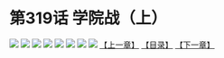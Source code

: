 # 第319话 学院战（上）
![](https://mhpic.xiaomingtaiji.net/comic/D/斗破苍穹拆分版/319话/1.jpg-zymk.middle.webp)
![](https://mhpic.xiaomingtaiji.net/comic/D/斗破苍穹拆分版/319话/2.jpg-zymk.middle.webp)
![](https://mhpic.xiaomingtaiji.net/comic/D/斗破苍穹拆分版/319话/3.jpg-zymk.middle.webp)
![](https://mhpic.xiaomingtaiji.net/comic/D/斗破苍穹拆分版/319话/4.jpg-zymk.middle.webp)
![](https://mhpic.xiaomingtaiji.net/comic/D/斗破苍穹拆分版/319话/5.jpg-zymk.middle.webp)
![](https://mhpic.xiaomingtaiji.net/comic/D/斗破苍穹拆分版/319话/6.jpg-zymk.middle.webp)
![](https://mhpic.xiaomingtaiji.net/comic/D/斗破苍穹拆分版/319话/7.jpg-zymk.middle.webp)
![](https://mhpic.xiaomingtaiji.net/comic/D/斗破苍穹拆分版/319话/8.jpg-zymk.middle.webp)
[【上一章】](./318.md)
[【目录】](./READMD.md)
[【下一章】](./320.md)

